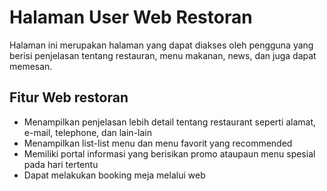 # Halaman User Web Restoran

Halaman ini merupakan halaman yang dapat diakses oleh pengguna yang berisi penjelasan tentang restauran, menu makanan, news, dan juga dapat memesan.

## Fitur Web restoran
- Menampilkan penjelasan lebih detail tentang restaurant seperti alamat, e-mail, telephone, dan lain-lain
- Menampilkan list-list menu dan menu favorit yang recommended
- Memiliki portal informasi yang berisikan promo ataupaun menu spesial pada hari tertentu
- Dapat melakukan booking meja melalui web
